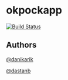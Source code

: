 # okpockapp

[![Build Status](https://travis-ci.org/danikarik/okpockapp.svg?branch=master)](https://travis-ci.org/danikarik/okpockapp)

## Authors

[@danikarik](https://github.com/danikarik)

[@dastanb](https://github.com/dastanb)
